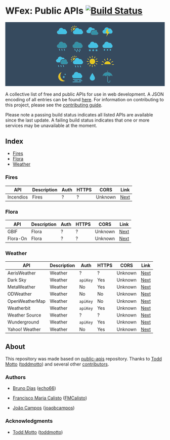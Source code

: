 # WFex: Public APIs [![Build Status](https://api.travis-ci.org/opprDev/wfex-public-weather-apis.svg)](https://travis-ci.org/opprDev/wfex-public-weather-apis)

<img src="banners/banner_header_color.png"/>

A collective list of free and public APIs for use in web development. A JSON encoding of all entries can be found [here](json). For information on contributing to this project, please see the [contributing guide](.github/CONTRIBUTING.md).

Please note a passing build status indicates all listed APIs are available since the last update. A failing build status indicates that one or more services may be unavailable at the moment.

## Index

* [Fires](#fires)
* [Flora](#flora)
* [Weather](#weather)

### Fires
| API            | Description | Auth     | HTTPS | CORS    | Link                                                 |
|----------------|-------------|----------|-------|---------|------------------------------------------------------|
| Incendios      | Fires       | ?        | ?     | Unknown | [Next](https://github.com/centraldedados/incendios)  |

### Flora
| API            | Description | Auth     | HTTPS | CORS    | Link                                                 |
|----------------|-------------|----------|-------|---------|------------------------------------------------------|
| GBIF           | Flora       | ?        | ?     | Unknown | [Next](https://www.gbif.org/dataset/)                |
| Flora-On       | Flora       | ?        | ?     | Unknown | [Next](http://flora-on.pt/)                          |

### Weather
| API            | Description | Auth     | HTTPS | CORS    | Link                                                 |
|----------------|-------------|----------|-------|---------|------------------------------------------------------|
| AerisWeather   | Weather     | ?        | ?     | Unknown | [Next](https://www.aerisweather.com/)                |
| Dark Sky       | Weather     | `apiKey` | Yes   | Unknown | [Next](https://darksky.net/dev/)                     |
| MetaWeather    | Weather     | No       | Yes   | Unknown | [Next](https://www.metaweather.com/api/)             |
| ODWeather      | Weather     | No       | No    | Unknown | [Next](http://api.oceandrivers.com/static/docs.html) |
| OpenWeatherMap | Weather     | `apiKey` | No    | Unknown | [Next](http://openweathermap.org/api)                |
| Weatherbit     | Weather     | `apiKey` | Yes   | Unknown | [Next](https://www.weatherbit.io/api)                |
| Weather Source | Weather     | ?        | ?     | Unknown | [Next](https://weathersource.com/)                   |
| Wunderground   | Weather     | `apiKey` | Yes   | Unknown | [Next](https://www.wunderground.com/weather/api/)    |
| Yahoo! Weather | Weather     | No       | Yes   | Unknown | [Next](https://developer.yahoo.com/weather/)         |

## About

This repository was made based on [public-apis](https://github.com/toddmotto/public-apis) repository. Thanks to [Todd Motto](https://toddmotto.com/) ([toddmotto](https://github.com/toddmotto)) and several other [contributors](https://github.com/toddmotto/public-apis/graphs/contributors).

### Authors

- [Bruno Dias](http://echo66.github.io/) ([echo66](https://github.com/echo66))

- [Francisco Maria Calisto](http://www.franciscocalisto.me/) ([FMCalisto](https://github.com/FMCalisto))

- [João Campos](https://www.linkedin.com/in/joaobcampos/) ([joaobcampos](https://github.com/joaobcampos))

### Acknowledgments

- [Todd Motto](https://toddmotto.com/) ([toddmotto](https://github.com/toddmotto))
